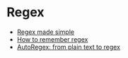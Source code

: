 # Regex

- [Regex made simple](https://towardsdatascience.com/regular-expressions-regex-dont-fear-them-it-is-simpler-than-you-think-3a4d6de77058)
- [How to remember regex](https://towardsdatascience.com/easiest-way-to-remember-regular-expressions-regex-178ba518bebd)
- [AutoRegex: from plain text to regex](https://www.autoregex.xyz/)
